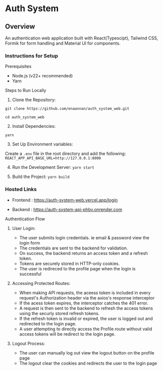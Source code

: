 # Auth System

## Overview

An authentication web application built with React(Typescipt), Tailwind CSS, Formik for form handling and Material UI for components.


### Instructions for Setup

Prerequisites

* Node.js (v22+ recommended)
* Yarn

Steps to Run Locally

1. Clone the Repository:

```
git clone https://github.com/enaannan/auth_system_web.git

cd auth_system_web
```

2. Install Dependencies:

``` yarn ```

3. Set Up Environment variables:

Create a `.env` file in the root directory and add the following:
`REACT_APP_API_BASE_URL=http://127.0.0.1:8000`

4. Run the Development Server:
`yarn start`

5. Build the Project:
`yarn build`

### Hosted Links

* Frontend : https://auth-system-web.vercel.app/login

* Backend : https://auth-system-api-phbv.onrender.com

Authentication Flow

1. User Login:

    * The user submits login credentials. ie email & password view the login form
    * The credentials are sent to the backend for validation.
    * On success, the backend returns an access token and a refresh token.
    * Tokens are securely stored in HTTP-only cookies.
    * The user is redireced to the profile page when the login is successful

2. Accessing Protected Routes:

    * When making API requests, the aceess token is included in every request's Authorization header via the axios's response interceptor
    * If the acess token expires, the interceptor catches the 401 error.
    * A request is then sent to the backend to refresh the access tokens using the securly stored refresh tokens.
    * If the refresh token is invalid or expired, the user is logged out and redirected to the login page.
    * A user attempting to directly access the Profile route without valid access tokens will be redirect to the login page.

3. Logout Process:

    * The user can manually log out view the logout button on the profile page
    * The logout clear the cookies and redirects the user to the login page


